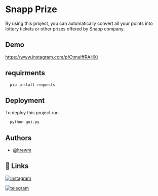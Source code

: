 # Snapp Prize

By using this project, you can automatically convert all your points into lottery tickets or other prizes offered by Snapp company.

## Demo
https://www.instagram.com/p/CtmelffRAHX/


## requirments

```bash
  pip install requests
```


## Deployment

To deploy this project run




```bash
  python gui.py
```

## Authors

- [@itrewm](https://github.com/itrewm)


## 🔗 Links
[![instagram](https://img.shields.io/badge/Instagram-E4405F?style=for-the-badge&logo=instagram&logoColor=white)](https://instagram.com/itrewm)

[![telegram](https://img.shields.io/badge/telegram-0A66C2?style=for-the-badge&logo=telegram&logoColor=white)](https://t.me/rewwm)
